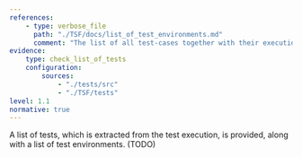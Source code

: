 ```yaml
---
references:
    - type: verbose_file
      path: "./TSF/docs/list_of_test_environments.md"
      comment: "The list of all test-cases together with their execution environments"
evidence:
    type: check_list_of_tests
    configuration: 
        sources:
            - "./tests/src"
            - "./TSF/tests"
level: 1.1
normative: true
---
```


A list of tests, which is extracted from the test execution, is provided, along with a list of test environments. (TODO)